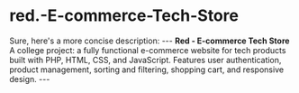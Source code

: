 # red.-E-commerce-Tech-Store
Sure, here's a more concise description:  ---  **Red - E-commerce Tech Store**  A college project: a fully functional e-commerce website for tech products built with PHP, HTML, CSS, and JavaScript. Features user authentication, product management, sorting and filtering, shopping cart, and responsive design.  ---
